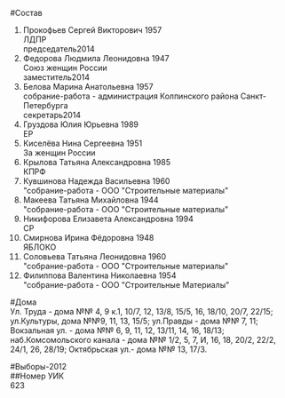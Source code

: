 #Состав  
1. Прокофьев Сергей Викторович 1957  
    ЛДПР  
    председатель2014  
2. Федорова Людмила Леонидовна 1947  
    Союз женщин России  
    заместитель2014  
3. Белова Марина Анатольевна 1957  
    собрание-работа - администрация Колпинского района Санкт-Петербурга  
    секретарь2014  
4. Груздова Юлия Юрьевна 1989  
    ЕР  
5. Киселёва Нина Сергеевна 1951  
    За женщин России  
6. Крылова Татьяна Александровна 1985  
    КПРФ  
7. Кувшинова Надежда Васильевна 1960  
    "собрание-работа - ООО "Строительные материалы"  
8. Макеева Татьяна Михайловна 1944  
    "собрание-работа - ООО "Строительные материалы"  
9. Никифорова Елизавета Александровна 1994  
    СР  
10. Смирнова Ирина Фёдоровна 1948  
    ЯБЛОКО  
11. Соловьева Татьяна Леонидовна 1960  
    "собрание-работа - ООО "Строительные материалы"  
12. Филиппова Валентина Николаевна 1954  
    "собрание-работа - ООО "Строительные Материалы"  
  
#Дома  
Ул. Труда - дома №№ 4, 9 к.1, 10/7, 12, 13/8, 15/5, 16, 18/10, 20/7, 22/15; ул.Культуры, дома №№9, 11, 13, 15/5; ул.Правды - дома №№ 7, 11; Вокзальная ул. - дома №№ 6, 9, 11, 12, 13/11, 14, 16, 18/13; наб.Комсомольского канала - дома №№ 1/2, 5, 7, И, 16, 18, 20/2, 22/2, 24/1, 26, 28/19; Октябрьская ул.- дома №№ 13, 17/3.  
  
#Выборы-2012  
##Номер УИК  
623  
